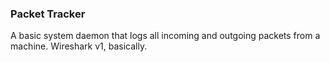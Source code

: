### Packet Tracker

A basic system daemon that logs all incoming and outgoing packets from a machine. Wireshark v1, basically.